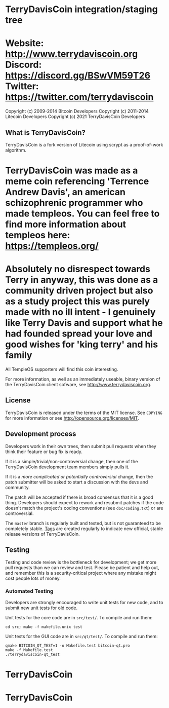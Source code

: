 TerryDavisCoin integration/staging tree
================================
Website:
http://www.terrydaviscoin.org
Discord:
https://discord.gg/BSwVM59T26
Twitter: 
https://twitter.com/terrydaviscoin
================================
Copyright (c) 2009-2014 Bitcoin Developers
Copyright (c) 2011-2014 Litecoin Developers
Copyright (c) 2021 TerryDavisCoin Developers

What is TerryDavisCoin?
----------------

TerryDavisCoin is a fork version of Litecoin using scrypt as a proof-of-work algorithm.

TerryDavisCoin was made as a meme coin referencing 'Terrence Andrew Davis', an american schizophrenic programmer who made templeos.
You can feel free to find more information about templeos here: https://templeos.org/
================================================================================================================================
**Absolutely no disrespect towards Terry in anyway, this was done as a community driven project but also as a study project**
**this was purely made with no ill intent - I genuinely like Terry Davis and support what he had founded**
**spread your love and good wishes for 'king terry' and his family**
================================================================================================================================
All TempleOS supporters will find this coin interesting. 

For more information, as well as an immediately useable, binary version of
the TerryDavisCoin client sofware, see http://www.terrydaviscoin.org.

License
-------

TerryDavisCoin is released under the terms of the MIT license. See `COPYING` for more
information or see http://opensource.org/licenses/MIT.

Development process
-------------------

Developers work in their own trees, then submit pull requests when they think
their feature or bug fix is ready.

If it is a simple/trivial/non-controversial change, then one of the TerryDavisCoin
development team members simply pulls it.

If it is a *more complicated or potentially controversial* change, then the patch
submitter will be asked to start a discussion with the devs and community.

The patch will be accepted if there is broad consensus that it is a good thing.
Developers should expect to rework and resubmit patches if the code doesn't
match the project's coding conventions (see `doc/coding.txt`) or are
controversial.

The `master` branch is regularly built and tested, but is not guaranteed to be
completely stable. [Tags](https://github.com/terrydaviscoin-project/terrydaviscoin/tags) are created
regularly to indicate new official, stable release versions of TerryDavisCoin.

Testing
-------

Testing and code review is the bottleneck for development; we get more pull
requests than we can review and test. Please be patient and help out, and
remember this is a security-critical project where any mistake might cost people
lots of money.

### Automated Testing

Developers are strongly encouraged to write unit tests for new code, and to
submit new unit tests for old code.

Unit tests for the core code are in `src/test/`. To compile and run them:

    cd src; make -f makefile.unix test

Unit tests for the GUI code are in `src/qt/test/`. To compile and run them:

    qmake BITCOIN_QT_TEST=1 -o Makefile.test bitcoin-qt.pro
    make -f Makefile.test
    ./terrydaviscoin-qt_test

# TerryDavisCoin
# TerryDavisCoin
